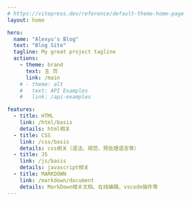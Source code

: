 ```yaml
---
# https://vitepress.dev/reference/default-theme-home-page
layout: home

hero:
  name: "Alexyu's Blog"
  text: "Blog Site"
  tagline: My great project tagline
  actions:
    - theme: brand
      text: 主 页
      link: /main
    # - theme: alt
    #   text: API Examples
    #   link: /api-examples

features:
  - title: HTML
    link: /html/basis
    details: html相关
  - title: CSS
    link: /css/basis
    details: css相关（语法、规范、预处理语言等）
  - title: JS
    link: /js/basis
    details: javascript相关
  - title: MARKDOWN
    link: /markdown/document
    details: MarkDown相关文档、在线编辑、vscode插件等
---
```

